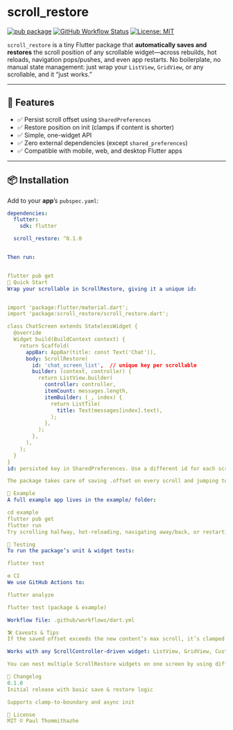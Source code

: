 # scroll_restore

[![pub package](https://img.shields.io/pub/v/scroll_restore.svg)](https://pub.dev/packages/scroll_restore)
[![GitHub Workflow Status](https://img.shields.io/github/actions/workflow/status/yourusername/scroll_restore/dart.yml?branch=main)](https://github.com/yourusername/scroll_restore/actions)
[![License: MIT](https://img.shields.io/badge/License-MIT-blue.svg)](LICENSE)

`scroll_restore` is a tiny Flutter package that **automatically saves and restores** the scroll position of any scrollable widget—across rebuilds, hot reloads, navigation pops/pushes, and even app restarts. No boilerplate, no manual state management: just wrap your `ListView`, `GridView`, or any scrollable, and it “just works.”

---

## 🎯 Features

- ✅ Persist scroll offset using `SharedPreferences`  
- ✅ Restore position on init (clamps if content is shorter)  
- ✅ Simple, one-widget API  
- ✅ Zero external dependencies (except `shared_preferences`)  
- ✅ Compatible with mobile, web, and desktop Flutter apps

---

## 📦 Installation

Add to your **app**’s `pubspec.yaml`:

```yaml
dependencies:
  flutter:
    sdk: flutter

  scroll_restore: ^0.1.0


Then run:


flutter pub get
🚀 Quick Start
Wrap your scrollable in ScrollRestore, giving it a unique id:


import 'package:flutter/material.dart';
import 'package:scroll_restore/scroll_restore.dart';

class ChatScreen extends StatelessWidget {
  @override
  Widget build(BuildContext context) {
    return Scaffold(
      appBar: AppBar(title: const Text('Chat')),
      body: ScrollRestore(
        id: 'chat_screen_list',  // unique key per scrollable
        builder: (context, controller) {
          return ListView.builder(
            controller: controller,
            itemCount: messages.length,
            itemBuilder: (_, index) {
              return ListTile(
                title: Text(messages[index].text),
              );
            },
          );
        },
      ),
    );
  }
}
id: persisted key in SharedPreferences. Use a different id for each scrollable you want to remember.

The package takes care of saving .offset on every scroll and jumping to it on next build.

📖 Example
A full example app lives in the example/ folder:

cd example
flutter pub get
flutter run
Try scrolling halfway, hot-reloading, navigating away/back, or restarting the app—you’ll stay at the same scroll position!

🧪 Testing
To run the package’s unit & widget tests:

flutter test

⚙️ CI
We use GitHub Actions to:

flutter analyze

flutter test (package & example)

Workflow file: .github/workflows/dart.yml

🛠️ Caveats & Tips
If the saved offset exceeds the new content’s max scroll, it’s clamped to the end.

Works with any ScrollController-driven widget: ListView, GridView, CustomScrollView, etc.

You can nest multiple ScrollRestore widgets on one screen by using different ids.

📜 Changelog
0.1.0
Initial release with basic save & restore logic

Supports clamp-to-boundary and async init

📝 License
MIT © Paul Thommithazhe

